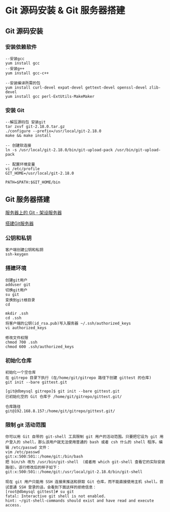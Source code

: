 # Git 源码安装 & Git 服务器搭建

## Git 源码安装
### 安装依赖软件
```
--安装gcc
yum install gcc
--安装g++
yum install gcc-c++

--安装编译所需的包
yum install curl-devel expat-devel gettext-devel openssl-devel zlib-devel
yum install gcc perl-ExtUtils-MakeMaker

```

### 安装 Git
```
--解压源码包 安装git
tar zxvf git-2.18.0.tar.gz
./configure --prefix=/usr/local/git-2.18.0
make && make install

-- 创建软连接
ln -s /usr/local/git-2.18.0/bin/git-upload-pack /usr/bin/git-upload-pack 

-- 配置环境变量
vi /etc/profile
GIT_HOME=/usr/local/git-2.18.0

PATH=$PATH:$GIT_HOME/bin
```

## Git 服务器搭建

[服务器上的 Git - 架设服务器](https://git-scm.com/book/zh/v1/%E6%9C%8D%E5%8A%A1%E5%99%A8%E4%B8%8A%E7%9A%84-Git-%E6%9E%B6%E8%AE%BE%E6%9C%8D%E5%8A%A1%E5%99%A8)

[搭建Git服务器](https://www.liaoxuefeng.com/wiki/0013739516305929606dd18361248578c67b8067c8c017b000/00137583770360579bc4b458f044ce7afed3df579123eca000)

### 公钥和私钥
```
客户端创建公钥和私钥
ssh-keygen
```
### 搭建环境
```
创建git用户
adduser git
切换git用户
su git
变换到git根目录
cd

mkdir .ssh
cd .ssh
将客户端的公钥(id_rsa.pub)写入服务器 ~/.ssh/authorized_keys
vi authorized_keys

修改文件权限
chmod 700 .ssh
chmod 600 .ssh/authorized_keys
```

### 初始化仓库
```
初始化一个空仓库
在 gitrepo 目录下执行 (在/home/git/gitrepo 路径下创建 gittest 的仓库)
git init --bare gittest.git

[git@dbmysql gitrepo]$ git init --bare gittest.git
已初始化空的 Git 仓库于 /home/git/gitrepo/gittest.git/

仓库路径
git@192.168.8.157:/home/git/gitrepo/gittest.git/
```

### 限制 git 活动范围
```
你可以用 Git 自带的 git-shell 工具限制 git 用户的活动范围。只要把它设为 git 用户登入的 shell，那么该用户就无法使用普通的 bash 或者 csh 什么的 shell 程序。编辑 /etc/passwd 文件：
vim /etc/passwd
git:x:500:501::/home/git:/bin/bash
把 bin/sh 改为 /usr/bin/git-shell （或者用 which git-shell 查看它的实际安装路径）。该行修改后的样子如下：
git:x:500:501::/home/git:/usr/local/git-2.18.0/bin/git-shell

现在 git 用户只能用 SSH 连接来推送和获取 Git 仓库，而不能直接使用主机 shell。尝试普通 SSH 登录的话，会看到下面这样的拒绝信息：
[root@dbmysql gittest]# su git
fatal: Interactive git shell is not enabled.
hint: ~/git-shell-commands should exist and have read and execute access.
```


